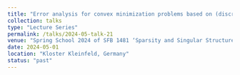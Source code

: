 ```yaml
---
title: "Error analysis for convex minimization problems based on (discrete) convex duality"
collection: talks
type: "Lecture Series"
permalink: /talks/2024-05-talk-21
venue: "Spring School 2024 of SFB 1481 ‘Sparsity and Singular Structures’ at the RWTH Aachen University"
date: 2024-05-01
location: "Kloster Kleinfeld, Germany"
status: "past"
--- 
```

